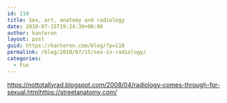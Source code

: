 ```yaml
---
id: 110
title: Sex, art, anatomy and radiology
date: 2010-07-15T19:24:39+00:00
author: kanteron
layout: post
guid: https://kanteron.com/blog/?p=110
permalink: /blog/2010/07/15/sex-in-radiology/
categories:
  - Fun
---
```

<a title="https://nottotallyrad.blogspot.com/2008/04/radiology-comes-through-for-sexual.html" href="https://nottotallyrad.blogspot.com/2008/04/radiology-comes-through-for-sexual.html" target="_blank">https://nottotallyrad.blogspot.com/2008/04/radiology-comes-through-for-sexual.html</a><a title="https://streetanatomy.com/" href="https://streetanatomy.com/" target="_blank">https://streetanatomy.com/</a>